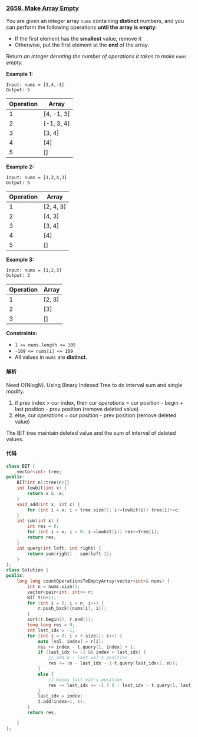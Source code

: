 ### [2659. Make Array Empty](https://leetcode.com/problems/make-array-empty/)

You are given an integer array `nums` containing **distinct** numbers, and you can perform the following operations **until the array is empty**:

- If the first element has the **smallest** value, remove it
- Otherwise, put the first element at the **end** of the array.

Return *an integer denoting the number of operations it takes to make* `nums` *empty.*

 

**Example 1:**

```
Input: nums = [3,4,-1]
Output: 5
```

| Operation | Array      |
| --------- | ---------- |
| 1         | [4, -1, 3] |
| 2         | [-1, 3, 4] |
| 3         | [3, 4]     |
| 4         | [4]        |
| 5         | []         |

**Example 2:**

```
Input: nums = [1,2,4,3]
Output: 5
```

| Operation | Array     |
| --------- | --------- |
| 1         | [2, 4, 3] |
| 2         | [4, 3]    |
| 3         | [3, 4]    |
| 4         | [4]       |
| 5         | []        |

**Example 3:**

```
Input: nums = [1,2,3]
Output: 3
```

| Operation | Array  |
| --------- | ------ |
| 1         | [2, 3] |
| 2         | [3]    |
| 3         | []     |

 

**Constraints:**

- `1 <= nums.length <= 105`
- `-109 <= nums[i] <= 109`
- All values in `nums` are **distinct**.

#### 解析

Need O(NlogN). Using Binary Indexed Tree to do interval sum and single modify.

1. if prev index > cur index, then cur *operations* = cur position - begin + last position - prev position (remove deleted value)
2. else, cur *operations* = cur position - prev position (remove deleted value)

The BIT tree maintain deleted value and the sum of interval of deleted values.

#### 代码

```c++
class BIT {
    vector<int> tree;
public:
    BIT(int n):tree(n){}
    int lowbit(int x) {
        return x & -x;
    }
    void add(int x, int c) {
        for (int i = x; i < tree.size(); i+=lowbit(i)) tree[i]+=c;
    }
    int sum(int x) {
        int res = 0;
        for (int i = x; i > 0; i-=lowbit(i)) res+=tree[i];
        return res;
    }
    int query(int left, int right) {
        return sum(right) - sum(left-1);
    }
};
class Solution {
public:
    long long countOperationsToEmptyArray(vector<int>& nums) {
        int n = nums.size();
        vector<pair<int, int>> r;
        BIT t(n+1);
        for (int i = 0; i < n; i++) {
            r.push_back({nums[i], i});
        }
        sort(r.begin(), r.end());
        long long res = 0;
        int last_idx = -1;
        for (int i = 0; i < r.size(); i++) {
            auto [val, index] = r[i];
            res += index - t.query(1, index) + 1;
            if (last_idx != -1 && index < last_idx) {
                // add n - last val's position
                res += (n - last_idx - 1-t.query(last_idx+2, n));
            }
            else {
                // minus last val's position
                res -= last_idx == -1 ? 0 : last_idx - t.query(1, last_idx);
            }
            last_idx = index;
            t.add(index+1, 1);
        }
        return res;

    }
};
```
